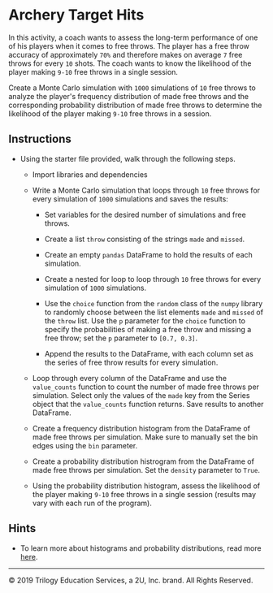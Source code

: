 # Archery Target Hits

In this activity, a coach wants to assess the long-term performance of one of his players when it comes to free throws. The player has a free throw accuracy of approximately `70%` and therefore makes on average `7` free throws for every `10` shots. The coach wants to know the likelihood of the player making `9-10` free throws in a single session.

Create a Monte Carlo simulation with `1000` simulations of `10` free throws to analyze the player's frequency distribution of made free throws and the corresponding probability distribution of made free throws to determine the likelihood of the player making `9-10` free throws in a session.

## Instructions

* Using the starter file provided, walk through the following steps.

  * Import libraries and dependencies

  * Write a Monte Carlo simulation that loops through `10` free throws for every simulation of `1000` simulations and saves the results:

    * Set variables for the desired number of simulations and free throws.

    * Create a list `throw` consisting of the strings `made` and `missed`.

    * Create an empty `pandas` DataFrame to hold the results of each simulation.

    * Create a nested for loop to loop through `10` free throws for every simulation of `1000` simulations.

    * Use the `choice` function from the `random` class of the `numpy` library to randomly choose between the list elements `made` and `missed` of the `throw` list. Use the `p` parameter for the `choice` function to specify the probabilities of making a free throw and missing a free throw; set the `p` parameter to `[0.7, 0.3]`.

    * Append the results to the DataFrame, with each column set as the series of free throw results for every simulation.

  * Loop through every column of the DataFrame and use the `value_counts` function to count the number of made free throws per simulation. Select only the values of the `made` key from the Series object that the `value_counts` function returns. Save results to another DataFrame.

  * Create a frequency distribution histogram from the DataFrame of made free throws per simulation. Make sure to manually set the bin edges using the `bin` parameter.

  * Create a probability distribution histrogram from the DataFrame of made free throws per simulation. Set the `density` parameter to `True`.

  * Using the probability distribution histogram, assess the likelihood of the player making `9-10` free throws in a single session (results may vary with each run of the program).

## Hints

* To learn more about histograms and probability distributions, read more [here](https://learnche.org/pid/univariate-review/histograms-and-probability-distributions).

---

© 2019 Trilogy Education Services, a 2U, Inc. brand. All Rights Reserved.
